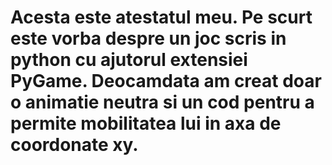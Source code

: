 # Acesta este atestatul meu. Pe scurt este vorba despre un joc scris in python cu ajutorul extensiei PyGame. Deocamdata am creat doar o animatie neutra si un cod pentru a permite mobilitatea lui in axa de coordonate xy.
